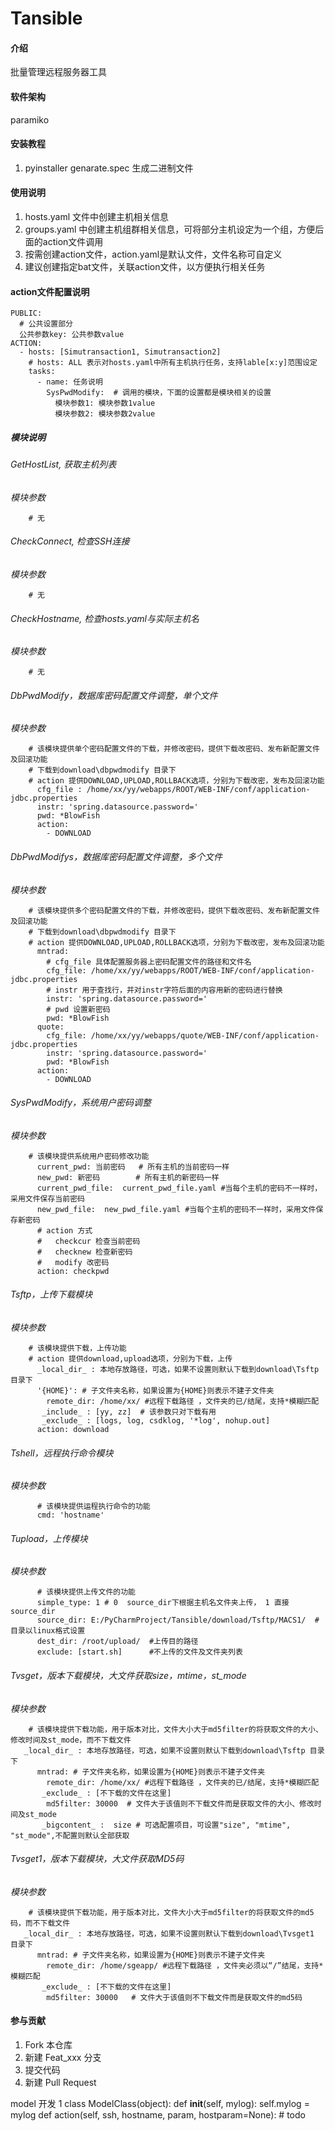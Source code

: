 # Tansible

#### 介绍
批量管理远程服务器工具

#### 软件架构
paramiko 


#### 安装教程

1.  pyinstaller  genarate.spec 生成二进制文件


#### 使用说明

1.  hosts.yaml 文件中创建主机相关信息
2.  groups.yaml 中创建主机组群相关信息，可将部分主机设定为一个组，方便后面的action文件调用
3.  按需创建action文件，action.yaml是默认文件，文件名称可自定义
4.  建议创建指定bat文件，关联action文件，以方便执行相关任务

#### action文件配置说明
```
PUBLIC:
  # 公共设置部分
  公共参数key: 公共参数value
ACTION:
  - hosts: [Simutransaction1, Simutransaction2]  
    # hosts: ALL 表示对hosts.yaml中所有主机执行任务，支持lable[x:y]范围设定
    tasks:
      - name: 任务说明
        SysPwdModify:  # 调用的模块，下面的设置都是模块相关的设置       
          模块参数1: 模块参数1value
          模块参数2: 模块参数2value
```

##### 模块说明
###### GetHostList, 获取主机列表
*模块参数*

        # 无
###### CheckConnect, 检查SSH连接
*模块参数*

        # 无
###### CheckHostname, 检查hosts.yaml与实际主机名
*模块参数*

        # 无
###### DbPwdModify，数据库密码配置文件调整，单个文件
*模块参数*

        # 该模块提供单个密码配置文件的下载，并修改密码，提供下载改密码、发布新配置文件及回滚功能
        # 下载到download\dbpwdmodify 目录下
        # action 提供DOWNLOAD,UPLOAD,ROLLBACK选项，分别为下载改密，发布及回滚功能
          cfg_file : /home/xx/yy/webapps/ROOT/WEB-INF/conf/application-jdbc.properties 
          instr: 'spring.datasource.password=' 
          pwd: *BlowFish
          action:
            - DOWNLOAD

###### DbPwdModifys，数据库密码配置文件调整，多个文件
*模块参数*

        # 该模块提供多个密码配置文件的下载，并修改密码，提供下载改密码、发布新配置文件及回滚功能
        # 下载到download\dbpwdmodify 目录下
        # action 提供DOWNLOAD,UPLOAD,ROLLBACK选项，分别为下载改密，发布及回滚功能
          mntrad:
            # cfg_file 具体配置服务器上密码配置文件的路径和文件名
            cfg_file: /home/xx/yy/webapps/ROOT/WEB-INF/conf/application-jdbc.properties
            # instr 用于查找行，并对instr字符后面的内容用新的密码进行替换
            instr: 'spring.datasource.password='
            # pwd 设置新密码
            pwd: *BlowFish
          quote:
            cfg_file: /home/xx/yy/webapps/quote/WEB-INF/conf/application-jdbc.properties
            instr: 'spring.datasource.password='
            pwd: *BlowFish
          action:
            - DOWNLOAD
###### SysPwdModify，系统用户密码调整
*模块参数*

        # 该模块提供系统用户密码修改功能
          current_pwd: 当前密码   # 所有主机的当前密码一样
          new_pwd: 新密码        # 所有主机的新密码一样
          current_pwd_file:  current_pwd_file.yaml #当每个主机的密码不一样时，采用文件保存当前密码
          new_pwd_file:  new_pwd_file.yaml #当每个主机的密码不一样时，采用文件保存新密码
          # action 方式
          #   checkcur 检查当前密码
          #   checknew 检查新密码
          #   modify 改密码
          action: checkpwd
###### Tsftp，上传下载模块
*模块参数*

        # 该模块提供下载，上传功能        
        # action 提供download,upload选项，分别为下载，上传
          _local_dir_ : 本地存放路径，可选，如果不设置则默认下载到download\Tsftp 目录下
          '{HOME}': # 子文件夹名称，如果设置为{HOME}则表示不建子文件夹
            remote_dir: /home/xx/ #远程下载路径 ，文件夹的已/结尾，支持*模糊匹配
           _include_ : [yy, zz]  # 该参数只对下载有用
           _exclude_ : [logs, log, csdklog, '*log', nohup.out]
          action: download 
###### Tshell，远程执行命令模块
*模块参数*

          # 该模块提供运程执行命令的功能
          cmd: 'hostname'
###### Tupload，上传模块
*模块参数*

          # 该模块提供上传文件的功能
          simple_type: 1 # 0  source_dir下根据主机名文件夹上传， 1 直接source_dir
          source_dir: E:/PyCharmProject/Tansible/download/Tsftp/MACS1/  #目录以linux格式设置
          dest_dir: /root/upload/  #上传目的路径
          exclude: [start.sh]      #不上传的文件及文件夹列表
###### Tvsget，版本下载模块，大文件获取size，mtime，st_mode
*模块参数*

        # 该模块提供下载功能，用于版本对比，文件大小大于md5filter的将获取文件的大小、修改时间及st_mode，而不下载文件
       _local_dir_ : 本地存放路径，可选，如果不设置则默认下载到download\Tsftp 目录下
          mntrad: # 子文件夹名称，如果设置为{HOME}则表示不建子文件夹
            remote_dir: /home/xx/ #远程下载路径 ，文件夹的已/结尾，支持*模糊匹配           
           _exclude_ : [不下载的文件在这里]
            md5filter: 30000  # 文件大于该值则不下载文件而是获取文件的大小、修改时间及st_mode
           _bigcontent_ :  size # 可选配置项目，可设置"size", "mtime", "st_mode",不配置则默认全部获取
###### Tvsget1，版本下载模块，大文件获取MD5码
*模块参数*

        # 该模块提供下载功能，用于版本对比，文件大小大于md5filter的将获取文件的md5码，而不下载文件
       _local_dir_ : 本地存放路径，可选，如果不设置则默认下载到download\Tvsget1 目录下
          mntrad: # 子文件夹名称，如果设置为{HOME}则表示不建子文件夹
            remote_dir: /home/sgeapp/ #远程下载路径 ，文件夹必须以“/”结尾，支持*模糊匹配
           _exclude_ : [不下载的文件在这里]
            md5filter: 30000   # 文件大于该值则不下载文件而是获取文件的md5码


#### 参与贡献

1.  Fork 本仓库
2.  新建 Feat_xxx 分支
3.  提交代码
4.  新建 Pull Request

model 开发
1 class ModelClass(object):
    def __init__(self, mylog):
        self.mylog = mylog
    def action(self, ssh, hostname, param, hostparam=None):
        # todo 